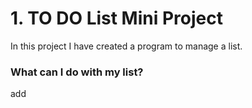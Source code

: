 
# 1. TO DO List Mini Project

In this project I have created a program to manage a list. 

### What can I do with my list?

add 